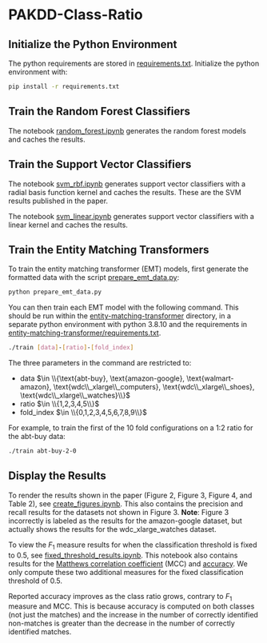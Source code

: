 # PAKDD-Class-Ratio

## Initialize the Python Environment

The python requirements are stored in [requirements.txt](requirements.txt). Initialize the python environment with:

```bash
pip install -r requirements.txt
```

## Train the Random Forest Classifiers

The notebook [random_forest.ipynb](random_forest.ipynb) generates the random forest models and caches the results.

## Train the Support Vector Classifiers

The notebook [svm_rbf.ipynb](svm_rbf.ipynb) generates support vector classifiers with a radial basis function kernel and caches the results. These are the SVM results published in the paper.

The notebook [svm_linear.ipynb](svm_linear.ipynb) generates support vector classifiers with a linear kernel and caches the results.

## Train the Entity Matching Transformers

To train the entity matching transformer (EMT) models, first generate the formatted data with the script [prepare_emt_data.py](prepare_emt_data.py):

```bash
python prepare_emt_data.py
```

You can then train each EMT model with the following command. This should be run within the [entity-matching-transformer](entity-matching-transformer) directory, in a separate python environment with python 3.8.10 and the requirements in [entity-matching-transformer/requirements.txt](entity-matching-transformer/requirements.txt).

```bash
./train [data]-[ratio]-[fold_index]
```

The three parameters in the command are restricted to:

- data $\in \\{\text{abt-buy}, \text{amazon-google}, \text{walmart-amazon}, \text{wdc\\_xlarge\\_computers}, \text{wdc\\_xlarge\\_shoes}, \text{wdc\\_xlarge\\_watches}\\}$
- ratio $\in \\{1,2,3,4,5\\}$
- fold_index $\in \\{0,1,2,3,4,5,6,7,8,9\\}$

For example, to train the first of the 10 fold configurations on a 1:2 ratio for the abt-buy data:

```bash
./train abt-buy-2-0
```

## Display the Results

To render the results shown in the paper (Figure 2, Figure 3, Figure 4, and Table 2), see [create_figures.ipynb](create_figures.ipynb). This also contains the precision and recall results for the datasets not shown in Figure 3. **Note**: Figure 3 incorrectly is labeled as the results for the amazon-google dataset, but actually shows the results for the wdc_xlarge_watches dataset.

<!-- The full path for fixed_threshold_results.ipynb is required because of https://github.com/orgs/community/discussions/61164 -->
To view the $F_1$ measure results for when the classification threshold is fixed to 0.5, see [fixed_threshold_results.ipynb](/foxcroftjn/PAKDD-Class-Ratio/blob/main/fixed_threshold_results.ipynb). This notebook also contains results for the [Matthews correlation coefficient](https://scikit-learn.org/stable/modules/generated/sklearn.metrics.matthews_corrcoef.html) (MCC) and [accuracy](https://scikit-learn.org/stable/modules/generated/sklearn.metrics.accuracy_score.html). We only compute these two additional measures for the fixed classification threshold of 0.5.

Reported accuracy improves as the class ratio grows, contrary to $F_1$ measure and MCC. This is because accuracy is computed on both classes (not just the matches) and the increase in the number of correctly identified non-matches is greater than the decrease in the number of correctly identified matches.
